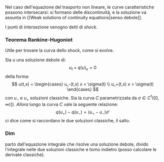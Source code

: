 Nel caso dell'equazione del trasporto non lineare, le curve caratteristiche possono intersecarsi: si formano delle discontinuità, e la soluzione va assunta in [[Weak solutions of continuity equations|senso debole]].

I punti di intersezione venogno detti di _shock_. 

### Teorema Rankine-Hugoniot
Utile per trovare la curva dello shock, come si evolve.

Sia $u$ una soluzione debole di:
$$
u_t + q(u)_x = 0
$$
della forma:
$$
u(t,x) = \begin{cases} u_-(t,x) x < \sigma(t) \\ u_+(t,x) x > \sigma(t) \end{cases}
$$
con $u_-$ e $u_+$ soluzioni classiche. Sia la curva $C$ parametrizzata da  $\sigma \in C^1([0,\infty)])$. 
_Allora_ lungo la curva $C$ vale la seguente relazione: 
$$
q(u_+) - q(u_-) = (u_+ - u_-)\sigma'
$$
ci dice come si raccordano le due soluzioni classiche, il salto.

### Dim 
parto dall'equazione integrale che risolve una soluzione debole, divido l'integrale nelle due soluzioni classiche e torno indietro (posso calcolare le derivate classiche).